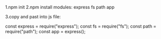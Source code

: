 

1.npm init
2.npm install modules:
express
fs
path
app

3.copy and past into js file:

const express = require("express");
const fs = require("fs");
const path = require("path");
const app = express();
